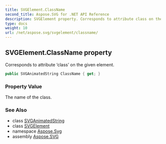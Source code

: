 ```yaml
---
title: SVGElement.ClassName
second_title: Aspose.SVG for .NET API Reference
description: SVGElement property. Corresponds to attribute class on the given element
type: docs
weight: 10
url: /net/aspose.svg/svgelement/classname/
---
```

## SVGElement.ClassName property

Corresponds to attribute ‘class’ on the given element.

```csharp
public SVGAnimatedString ClassName { get; }
```

### Property Value

The name of the class.

### See Also

* class [SVGAnimatedString](../../../aspose.svg.datatypes/svganimatedstring/)
* class [SVGElement](../)
* namespace [Aspose.Svg](../../svgelement/)
* assembly [Aspose.SVG](../../../)
